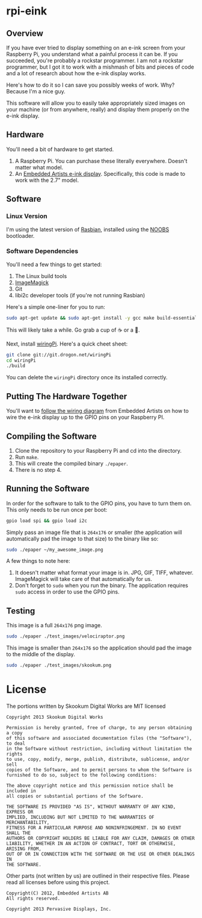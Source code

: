 # rpi-eink

## Overview

If you have ever tried to display something on an e-ink screen from your Raspberry Pi, you understand what a painful process it can be. If you succeeded, you're probably a rockstar programmer. I am not a rockstar programmer, but I got it to work with a mishmash of bits and pieces of code and a lot of research about how the e-ink display works.

Here's how to do it so I can save you possibly weeks of work. Why? Because I'm a nice guy.

This software will allow you to easily take appropriately sized images on your machine (or from anywhere, really) and display them properly on the e-ink display.

## Hardware

You'll need a bit of hardware to get started.

1. A Raspberry Pi. You can purchase these literally everywhere. Doesn't matter what model.
2. An [Embedded Artists e-ink display](http://www.embeddedartists.com/products/displays/lcd_27_epaper.php). Specifically, this code is made to work with the 2.7" model.

## Software

### Linux Version

I'm using the latest version of [Rasbian](http://www.raspbian.org/), installed using the [NOOBS](http://www.raspberrypi.org/downloads) bootloader.

### Software Dependencies

You'll need a few things to get started:

1. The Linux build tools
2. [ImageMagick](http://www.imagemagick.org/)
3. Git
4. libi2c developer tools (if you're not running Rasbian)

Here's a simple one-liner for you to run:

```bash
sudo apt-get update && sudo apt-get install -y gcc make build-essential imagemagick git-core libi2c-dev
```

This will likely take a while. Go grab a cup of :coffee: or a :beer:.

Next, install [wiringPi](http://wiringpi.com/download-and-install/). Here's a quick cheet sheet:

```bash
git clone git://git.drogon.net/wiringPi
cd wiringPi
./build
```

You can delete the `wiringPi` directory once its installed correctly.

## Putting The Hardware Together

You'll want to [follow the wiring diagram](http://www.embeddedartists.com/sites/default/files/support/displays/epaper/Epaper_RaspberryPi.pdf) from Embedded Artists on how to wire the e-ink display up to the GPIO pins on your Raspberry PI.

## Compiling the Software

1. Clone the repository to your Raspberry Pi and cd into the directory.
2. Run `make`.
3. This will create the compiled binary  `./epaper`.
4. There is no step 4.

## Running the Software

In order for the software to talk to the GPIO pins, you have to turn them on. This only needs to be run once per boot:

```bash
gpio load spi && gpio load i2c
```

Simply pass an image file that is `264x176` or smaller (the application will automatically pad the image to that size) to the binary like so:

```bash
sudo ./epaper ~/my_awesome_image.png
```

A few things to note here:

1. It doesn't matter what format your image is in. JPG, GIF, TIFF, whatever. ImageMagick will take care of that automatically for us.
2. Don't forget to `sudo` when you run the binary. The application requires `sudo` access in order to use the GPIO pins.

## Testing

This image is a full `264x176` png image.

```bash
sudo ./epaper ./test_images/velociraptor.png
```

This image is smaller than `264x176` so the application should pad the image to the middle of the display.

```bash
sudo ./epaper ./test_images/skookum.png
```

# License

The portions written by Skookum Digital Works are MIT licensed

```
Copyright 2013 Skookum Digital Works

Permission is hereby granted, free of charge, to any person obtaining a copy
of this software and associated documentation files (the "Software"), to deal
in the Software without restriction, including without limitation the rights
to use, copy, modify, merge, publish, distribute, sublicense, and/or sell
copies of the Software, and to permit persons to whom the Software is
furnished to do so, subject to the following conditions:

The above copyright notice and this permission notice shall be included in
all copies or substantial portions of the Software.

THE SOFTWARE IS PROVIDED "AS IS", WITHOUT WARRANTY OF ANY KIND, EXPRESS OR
IMPLIED, INCLUDING BUT NOT LIMITED TO THE WARRANTIES OF MERCHANTABILITY,
FITNESS FOR A PARTICULAR PURPOSE AND NONINFRINGEMENT. IN NO EVENT SHALL THE
AUTHORS OR COPYRIGHT HOLDERS BE LIABLE FOR ANY CLAIM, DAMAGES OR OTHER
LIABILITY, WHETHER IN AN ACTION OF CONTRACT, TORT OR OTHERWISE, ARISING FROM,
OUT OF OR IN CONNECTION WITH THE SOFTWARE OR THE USE OR OTHER DEALINGS IN
THE SOFTWARE.
```

Other parts (not written by us) are outlined in their respective files. Please read all licenses before using this project.

```
Copyright(C) 2012, Embedded Artists AB
All rights reserved.
```

```
Copyright 2013 Pervasive Displays, Inc.
```